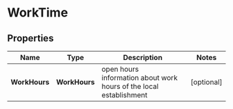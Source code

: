 # WorkTime


## Properties

| Name | Type | Description | Notes |
|------------ | ------------- | ------------- | -------------|
**WorkHours** | **WorkHours** | open hours<br>information about work hours of the local establishment |[optional]|